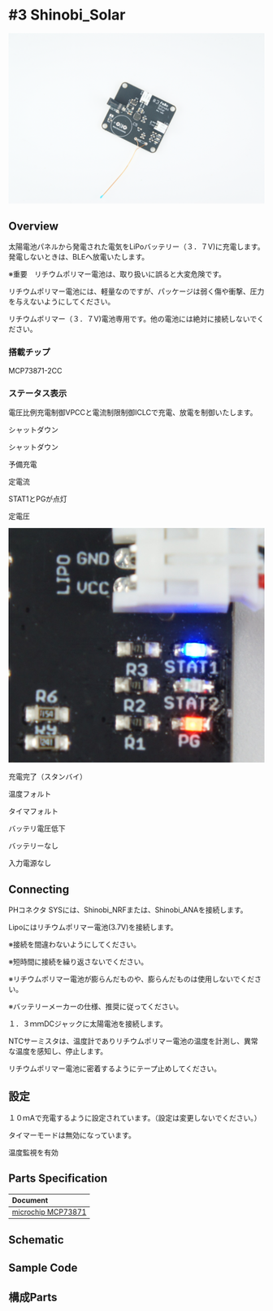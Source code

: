 # #3 Shinobi_Solar

![](/img/Shinobi_Power/Shinobi_LipoCharrger.JPG)
<!--COLORME-->

## Overview

太陽電池パネルから発電された電気をLiPoバッテリー（３．７V)に充電します。発電しないときは、BLEへ放電いたします。

※重要　リチウムポリマー電池は、取り扱いに誤ると大変危険です。

リチウムポリマー電池には、軽量なのですが、パッケージは弱く傷や衝撃、圧力を与えないようにしてください。

リチウムポリマー（３．７V)電池専用です。他の電池には絶対に接続しないでください。

### 搭載チップ

MCP73871-2CC

### ステータス表示

電圧比例充電制御VPCCと電流制限制御ICLCで充電、放電を制御いたします。


シャットダウン

シャットダウン

予備充電

定電流

STAT1とPGが点灯

定電圧

![](/img/Solar/LEDS_STAT.jpg)

充電完了（スタンバイ）

温度フォルト

タイマフォルト

バッテリ電圧低下

バッテリーなし

入力電源なし

## Connecting

PHコネクタ SYSには、Shinobi_NRFまたは、Shinobi_ANAを接続します。

Lipoにはリチウムポリマー電池(3.7V)を接続します。

※接続を間違わないようにしてください。

※短時間に接続を繰り返さないでください。

※リチウムポリマー電池が膨らんだものや、膨らんだものは使用しないでください。

※バッテリーメーカーの仕様、推奨に従ってください。

１．３ｍｍDCジャックに太陽電池を接続します。

NTCサーミスタは、温度計でありリチウムポリマー電池の温度を計測し、異常な温度を感知し、停止します。

リチウムポリマー電池に密着するようにテープ止めしてください。

## 設定

１０ｍAで充電するように設定されています。（設定は変更しないでください。）

タイマーモードは無効になっています。

温度監視を有効

## Parts Specification
| Document |
|:--|
| [microchip MCP73871](http://www.microchip.com/wwwproducts/en/en536670) |

## Schematic

## Sample Code

## 構成Parts
